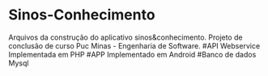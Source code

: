 # Sinos-Conhecimento
Arquivos da construção do aplicativo sinos&amp;conhecimento. Projeto de conclusão de curso Puc Minas - Engenharia de Software.
#API Webservice
Implementada em PHP
#APP
Implementado em Android
#Banco de dados
Mysql

